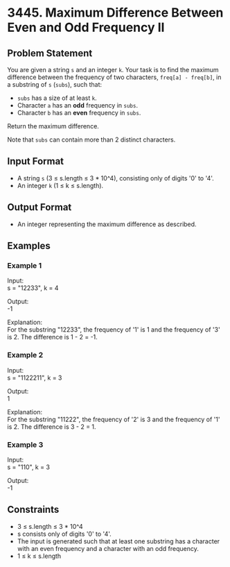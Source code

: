 # 3445. Maximum Difference Between Even and Odd Frequency II

## Problem Statement

You are given a string `s` and an integer `k`. Your task is to find the maximum difference between the frequency of two characters, `freq[a] - freq[b]`, in a substring of `s` (`subs`), such that:

- `subs` has a size of at least `k`.
- Character `a` has an **odd** frequency in `subs`.
- Character `b` has an **even** frequency in `subs`.

Return the maximum difference.

Note that `subs` can contain more than 2 distinct characters.

## Input Format

- A string `s` (3 ≤ s.length ≤ 3 * 10^4), consisting only of digits '0' to '4'.
- An integer `k` (1 ≤ k ≤ s.length).

## Output Format

- An integer representing the maximum difference as described.

## Examples

### Example 1

Input:  
s = "12233", k = 4

Output:  
-1

Explanation:  
For the substring "12233", the frequency of '1' is 1 and the frequency of '3' is 2. The difference is 1 - 2 = -1.

### Example 2

Input:  
s = "1122211", k = 3

Output:  
1

Explanation:  
For the substring "11222", the frequency of '2' is 3 and the frequency of '1' is 2. The difference is 3 - 2 = 1.

### Example 3

Input:  
s = "110", k = 3

Output:  
-1

## Constraints

- 3 ≤ s.length ≤ 3 * 10^4
- s consists only of digits '0' to '4'.
- The input is generated such that at least one substring has a character with an even frequency and a character with an odd frequency.
- 1 ≤ k ≤ s.length
